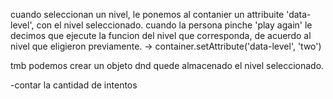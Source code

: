 cuando seleccionan un nivel, le ponemos al contanier un attribuite 'data-level', con el nivel seleccionado.
cuando la persona pinche 'play again' le decimos que ejecute la funcion del nivel que corresponda, de acuerdo al nivel que eligieron previamente.
->  container.setAttribute('data-level', 'two')

tmb podemos crear un objeto dnd quede almacenado el nivel seleccionado.



-contar la cantidad de intentos